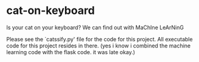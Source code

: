 # cat-on-keyboard
Is your cat on your keyboard? We can find out with MaChIne LeArNinG

Please see the `catssify.py' file for the code for this project. All executable code for this project resides in there. (yes i know i combined the machine learning code with the flask code. it was late okay.)
